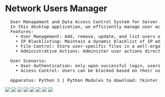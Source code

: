 # Network Users Manager
<pre>
  User Management and Data Access Control System for Server Administration
  In this desktop application, we efficiently manage user access and data retrieval.
  Features:
    • User Management: Add, remove, update, and list users effortlessly. Maintain crucial user information such as userID, username, password, firstName, lastName, and status (blocked or active).
    • IP Blacklisting: Maintain a dynamic blacklist of IP addresses, preventing unauthorized access. Easily add or remove IP addresses from the blacklist to enhance security measures, similar to access lists.
    • File Control: Store user-specific files in a well-organized manner. Associate users with their respective files using the files table (userID, fileName). Actual file content is securely stored in the server's designated directory.
    • Administrative Actions: Administer user actions directly from the server software interface. Block/unblock users by their usernames or IP addresses. When blocked, users are prevented from accessing the server, and detailed block reasons are conveyed via textual messages.
  
  User Scenario:
    • User Authentication: only upon successful login, users gain access to upload and download files securely from the server. a user would get files only uploaded by his/her side.
    • Access Control: Users can be blocked based on their username and/or IP address. In such cases, the server promptly sends informative messages detailing the reasons for the block, enhancing transparency.

  Apparatus: Python 3 | Python Modules to download: tkinter for GUI 
</pre>
![](1_Connecting_Peers.png)
![](2_Sending_Files_P2P.png)
![](3_Download_Received_File.png)
![](3_The_File_Downloaded_Without_Errors.png)
![](4_Choose_Directory.png)
![](4_Download_File_Already_Sent.png)
![](4_The_File_Downloaded_Without_Errors.png)
![](5_Heigh_Error_Rate_Warning.png)
